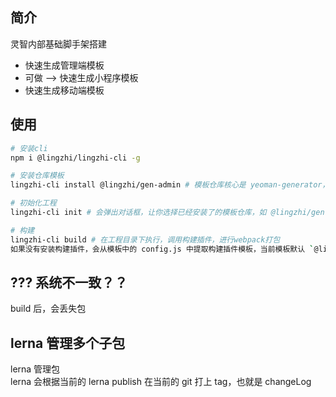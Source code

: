 ## 简介

灵智内部基础脚手架搭建

- 快速生成管理端模板
- 可做 --> 快速生成小程序模板
- 快速生成移动端模板

## 使用

```bash
# 安装cli
npm i @lingzhi/lingzhi-cli -g

# 安装仓库模板
lingzhi-cli install @lingzhi/gen-admin # 模板仓库核心是 yeoman-generator，cli预定模板包的名称都为特定前缀比如 @lingzhi/gen-

# 初始化工程
lingzhi-cli init # 会弹出对话框，让你选择已经安装了的模板仓库，如 @lingzhi/gen-admin

# 构建
lingzhi-cli build # 在工程目录下执行，调用构建插件，进行webpack打包
如果没有安装构建插件，会从模板中的 config.js 中提取构建插件模板，当前模板默认 `@lingzhi/gen-webpack`
```

## ??? 系统不一致？？

build 后，会丢失包

## lerna 管理多个子包

lerna 管理包  
lerna 会根据当前的 lerna publish 在当前的 git 打上 tag，也就是 changeLog
